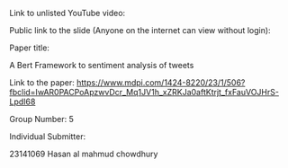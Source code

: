 Link to unlisted YouTube video:


Public link to the slide (Anyone on the internet can view without login):


Paper title:

A Bert Framework to sentiment analysis of tweets

Link to the paper:
https://www.mdpi.com/1424-8220/23/1/506?fbclid=IwAR0PACPoApzwvDcr_Mq1JV1h_xZRKJa0aftKtrjt_fxFauVOJHrS-LpdI68

Group Number:
5

Individual Submitter:

23141069 Hasan al mahmud chowdhury